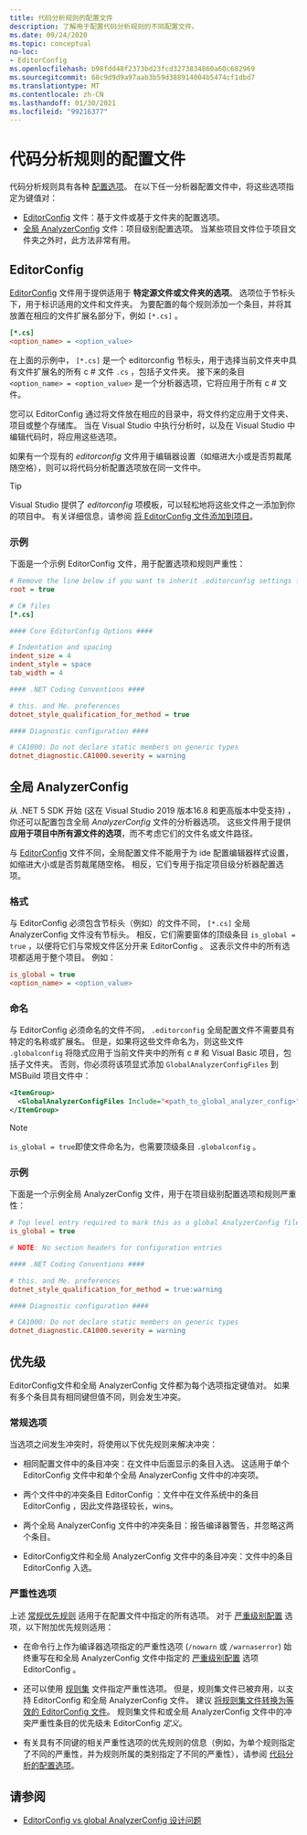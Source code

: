```yaml
---
title: 代码分析规则的配置文件
description: 了解用于配置代码分析规则的不同配置文件。
ms.date: 09/24/2020
ms.topic: conceptual
no-loc:
- EditorConfig
ms.openlocfilehash: b98fdd48f2373bd23fcd3273834860a60c682969
ms.sourcegitcommit: 68c9d9d9a97aab3b59d388914004b5474cf1dbd7
ms.translationtype: MT
ms.contentlocale: zh-CN
ms.lasthandoff: 01/30/2021
ms.locfileid: "99216377"
---
```

# <a name="configuration-files-for-code-analysis-rules"></a>代码分析规则的配置文件

代码分析规则具有各种 [配置选项](configuration-options.md)。 在以下任一分析器配置文件中，将这些选项指定为键值对：

- [EditorConfig](#editorconfig) 文件：基于文件或基于文件夹的配置选项。
- [全局 AnalyzerConfig](#global-analyzerconfig) 文件：项目级别配置选项。 当某些项目文件位于项目文件夹之外时，此方法非常有用。

## EditorConfig

[EditorConfig](/visualstudio/ide/create-portable-custom-editor-options) 文件用于提供适用于 **特定源文件或文件夹的选项**。 选项位于节标头下，用于标识适用的文件和文件夹。 为要配置的每个规则添加一个条目，并将其放置在相应的文件扩展名部分下，例如 `[*.cs]` 。

```ini
[*.cs]
<option_name> = <option_value>
```

在上面的示例中， `[*.cs]` 是一个 editorconfig 节标头，用于选择当前文件夹中具有文件扩展名的所有 c # 文件 `.cs` ，包括子文件夹。 接下来的条目 `<option_name> = <option_value>` 是一个分析器选项，它将应用于所有 c # 文件。

您可以 EditorConfig 通过将文件放在相应的目录中，将文件约定应用于文件夹、项目或整个存储库。 当在 Visual Studio 中执行分析时，以及在 Visual Studio 中编辑代码时，将应用这些选项。

如果有一个现有的 *editorconfig* 文件用于编辑器设置（如缩进大小或是否剪裁尾随空格），则可以将代码分析配置选项放在同一文件中。

> [!TIP]
> Visual Studio 提供了 *editorconfig* 项模板，可以轻松地将这些文件之一添加到你的项目中。 有关详细信息，请参阅 [将 EditorConfig 文件添加到项目](/visualstudio/ide/create-portable-custom-editor-options#add-an-editorconfig-file-to-a-project)。

### <a name="example"></a>示例

下面是一个示例 EditorConfig 文件，用于配置选项和规则严重性：

```ini
# Remove the line below if you want to inherit .editorconfig settings from higher directories
root = true

# C# files
[*.cs]

#### Core EditorConfig Options ####

# Indentation and spacing
indent_size = 4
indent_style = space
tab_width = 4

#### .NET Coding Conventions ####

# this. and Me. preferences
dotnet_style_qualification_for_method = true

#### Diagnostic configuration ####

# CA1000: Do not declare static members on generic types
dotnet_diagnostic.CA1000.severity = warning
```

## <a name="global-analyzerconfig"></a>全局 AnalyzerConfig

从 .NET 5 SDK 开始 (这在 Visual Studio 2019 版本16.8 和更高版本中受支持) ，你还可以配置包含全局 _AnalyzerConfig_ 文件的分析器选项。 这些文件用于提供 **应用于项目中所有源文件的选项**，而不考虑它们的文件名或文件路径。

与 [EditorConfig](#editorconfig) 文件不同，全局配置文件不能用于为 ide 配置编辑器样式设置，如缩进大小或是否剪裁尾随空格。 相反，它们专用于指定项目级分析器配置选项。

### <a name="format"></a>格式

与 EditorConfig 必须包含节标头（例如）的文件不同， `[*.cs]` 全局 AnalyzerConfig 文件没有节标头。 相反，它们需要窗体的顶级条目 `is_global = true` ，以便将它们与常规文件区分开来 EditorConfig 。 这表示文件中的所有选项都适用于整个项目。 例如：

```ini
is_global = true
<option_name> = <option_value>
```

### <a name="naming"></a>命名

与 EditorConfig 必须命名的文件不同， `.editorconfig` 全局配置文件不需要具有特定的名称或扩展名。 但是，如果将这些文件命名为，则这些文件 `.globalconfig` 将隐式应用于当前文件夹中的所有 c # 和 Visual Basic 项目，包括子文件夹。 否则，你必须将该项显式添加 `GlobalAnalyzerConfigFiles` 到 MSBuild 项目文件中：

```xml
<ItemGroup>
  <GlobalAnalyzerConfigFiles Include="<path_to_global_analyzer_config>" />
</ItemGroup>
```

> [!NOTE]
> `is_global = true`即使文件命名为，也需要顶级条目 `.globalconfig` 。

### <a name="example"></a>示例

下面是一个示例全局 AnalyzerConfig 文件，用于在项目级别配置选项和规则严重性：

```ini
# Top level entry required to mark this as a global AnalyzerConfig file
is_global = true

# NOTE: No section headers for configuration entries

#### .NET Coding Conventions ####

# this. and Me. preferences
dotnet_style_qualification_for_method = true:warning

#### Diagnostic configuration ####

# CA1000: Do not declare static members on generic types
dotnet_diagnostic.CA1000.severity = warning
```

## <a name="precedence"></a>优先级

EditorConfig文件和全局 AnalyzerConfig 文件都为每个选项指定键值对。 如果有多个条目具有相同键但值不同，则会发生冲突。

### <a name="general-options"></a>常规选项

当选项之间发生冲突时，将使用以下优先规则来解决冲突：

- 相同配置文件中的条目冲突：在文件中后面显示的条目入选。 这适用于单个 EditorConfig 文件中和单个全局 AnalyzerConfig 文件中的冲突项。

- 两个文件中的冲突条目 EditorConfig ：文件中在文件系统中的条目 EditorConfig ，因此文件路径较长，wins。

- 两个全局 AnalyzerConfig 文件中的冲突条目：报告编译器警告，并忽略这两个条目。

- EditorConfig文件和全局 AnalyzerConfig 文件中的条目冲突：文件中的条目 EditorConfig 入选。

### <a name="severity-options"></a>严重性选项

上述 [常规优先规则](#general-options) 适用于在配置文件中指定的所有选项。 对于 [严重级别配置](configuration-options.md#severity-level) 选项，以下附加优先规则适用：

- 在命令行上作为编译器选项指定的严重性选项 (`/nowarn` 或 `/warnaserror`) 始终重写在和全局 AnalyzerConfig 文件中指定的 [严重级别配置](configuration-options.md#severity-level) 选项 EditorConfig 。

- 还可以使用 [规则集](/visualstudio/code-quality/using-rule-sets-to-group-code-analysis-rules) 文件指定严重性选项。 但是，规则集文件已被弃用，以支持 EditorConfig 和全局 AnalyzerConfig 文件。 建议 [将规则集文件转换为等效的 EditorConfig 文件](/visualstudio/code-quality/use-roslyn-analyzers#convert-an-existing-ruleset-file-to-editorconfig-file)。 规则集文件和或全局 AnalyzerConfig 文件中的冲突严重性条目的优先级未 EditorConfig _定义_。

- 有关具有不同键的相关严重性选项的优先规则的信息（例如，为单个规则指定了不同的严重性，并为规则所属的类别指定了不同的严重性），请参阅 [代码分析的配置选项](configuration-options.md#precedence)。

## <a name="see-also"></a>请参阅

- [EditorConfig vs global AnalyzerConfig 设计问题](https://github.com/dotnet/roslyn/issues/47707)
